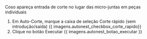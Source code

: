 Coso apareça entrada de corte no lugar das micro-juntas em peças individuais

1. Em Auto-Corte, marque a caixa de seleção Corte rápido (sem introdução/saída)
{{ imagens.autonest_checkbox_corte_rapido}}
2. Clique no botão Executar
{{ imagens.autonest_botao_executar }}